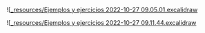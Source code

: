 ![[_resources/Ejemplos y ejercicios 2022-10-27 09.05.01.excalidraw](_resources/Ejemplos%20y%20ejercicios%202022-10-27%2009.05.01.excalidraw.md)

![[_resources/Ejemplos y ejercicios 2022-10-27 09.11.44.excalidraw](_resources/Ejemplos%20y%20ejercicios%202022-10-27%2009.11.44.excalidraw.md)
